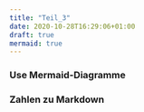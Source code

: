 ```yaml
---
title: "Teil_3"
date: 2020-10-28T16:29:06+01:00
draft: true
mermaid: true
---
```

### Use Mermaid-Diagramme

### Zahlen zu Markdown
